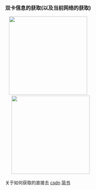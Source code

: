 ### 双卡信息的获取(以及当前网络的获取)

<div>
    <image src="https://github.com/1002326270xc/DoubleSimCard-master/blob/master/photos/双卡信息.png" width="250"/>
    <image hspace="20" src="https://github.com/1002326270xc/DoubleSimCard-master/blob/master/photos/当前网络截图.png" width="250"/>
    
</div>

关于如何获取的直接去
[csdn](http://blog.csdn.net/u010429219/article/details/75112800)
[简书](http://www.jianshu.com/p/fbaf08eb59d7)
